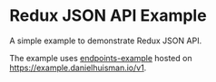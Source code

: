 # Redux JSON API Example

A simple example to demonstrate Redux JSON API.

The example uses [endpoints-example](https://github.com/endpoints/endpoints-example) hosted on https://example.danielhuisman.io/v1.

